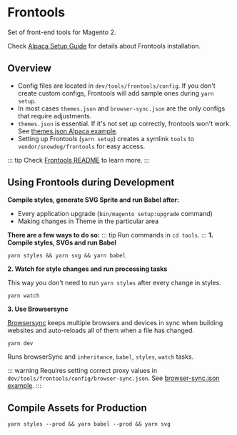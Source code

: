 # Frontools
Set of front-end tools for Magento 2.

Check [Alpaca Setup Guide](/guide/getting-started/alpaca-setup-guide) for details about Frontools installation.


## Overview
* Config files are located in `dev/tools/frontools/config`. If you don't create custom configs, Frontools will add sample ones during `yarn setup`.
* In most cases `themes.json` and `browser-sync.json` are the only configs that require adjustments.
* `themes.json` is essential. If it's not set up correctly, frontools won't work. See [themes.json Alpaca example](https://github.com/SnowdogApps/create-alpaca-theme/blob/master/templates/frontools/themes.json.sample).
* Setting up Frontools (`yarn setup`) creates a symlink `tools` to `vendor/snowdog/frontools` for easy access.

::: tip
Check [Frontools README](https://github.com/SnowdogApps/magento2-frontools/blob/master/README.md) to learn more.
:::

## Using Frontools during Development
**Compile styles, generate SVG Sprite and run Babel after:**
* Every application upgrade (`bin/magento setup:upgrade` command)
* Making changes in Theme in the particular area

**There are a few ways to do so:**
::: tip
Run commands in `cd tools`.
:::
**1. Compile styles, SVGs and run Babel**
```shell
yarn styles && yarn svg && yarn babel
```

**2. Watch for style changes and run processing tasks**

This way you don't need to run `yarn styles` after every change in styles.
```shell
yarn watch
```

**3. Use Browsersync**

[Browsersync](https://www.browsersync.io/) keeps multiple browsers and devices in sync when building websites and auto-reloads all of them when a file has changed.

```shell
yarn dev
```

Runs browserSync and `inheritance`, `babel`, `styles`, `watch` tasks.

::: warning
Requires setting correct proxy values in `dev/tools/frontools/config/browser-sync.json`. See [browser-sync.json example](https://github.com/SnowdogApps/create-alpaca-theme/blob/master/templates/frontools/browser-sync.json.sample).
:::


## Compile Assets for Production
```shell
yarn styles --prod && yarn babel --prod && yarn svg
```
